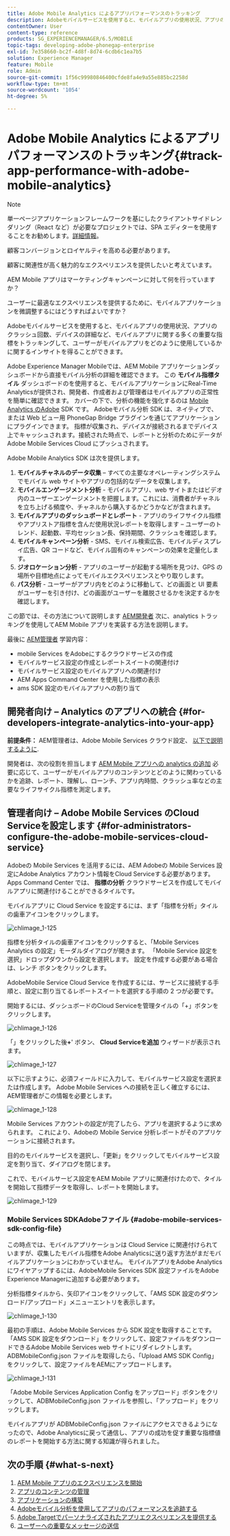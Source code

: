 ```yaml
---
title: Adobe Mobile Analytics によるアプリパフォーマンスのトラッキング
description: Adobeモバイルサービスを使用すると、モバイルアプリの使用状況、アプリのクラッシュ回数、デバイスの詳細など、モバイルアプリに関する多くの重要な指標をトラッキングして、ユーザーがモバイルアプリをどのように使用しているかに関するインサイトを得ることができます。 このページでは、この機能について詳しく見ていきます。
contentOwner: User
content-type: reference
products: SG_EXPERIENCEMANAGER/6.5/MOBILE
topic-tags: developing-adobe-phonegap-enterprise
exl-id: 7e358660-bc2f-4d8f-8d74-6cdb6c1ea7b5
solution: Experience Manager
feature: Mobile
role: Admin
source-git-commit: 1f56c99980846400cfde8fa4e9a55e885bc2258d
workflow-type: tm+mt
source-wordcount: '1054'
ht-degree: 5%

---
```


# Adobe Mobile Analytics によるアプリパフォーマンスのトラッキング{#track-app-performance-with-adobe-mobile-analytics}

>[!NOTE]
>
>単一ページアプリケーションフレームワークを基にしたクライアントサイドレンダリング（React など）が必要なプロジェクトでは、SPA エディターを使用することをお勧めします。[詳細情報](/help/sites-developing/spa-overview.md)。

顧客コンバージョンとロイヤルティを高める必要があります。

顧客に関連性が高く魅力的なエクスペリエンスを提供したいと考えています。

AEM Mobile アプリはマーケティングキャンペーンに対して何を行っていますか？

ユーザーに最適なエクスペリエンスを提供するために、モバイルアプリケーションを微調整するにはどうすればよいですか？

Adobeモバイルサービスを使用すると、モバイルアプリの使用状況、アプリのクラッシュ回数、デバイスの詳細など、モバイルアプリに関する多くの重要な指標をトラッキングして、ユーザーがモバイルアプリをどのように使用しているかに関するインサイトを得ることができます。

Adobe Experience Manager Mobileでは、AEM Mobile アプリケーションダッシュボードから直接モバイル分析の詳細を確認できます。 この **モバイル指標タイル** ダッシュボードのを使用すると、モバイルアプリケーションにReal-Time Analyticsが提供され、開発者、作成者および管理者はモバイルアプリの正常性を簡単に確認できます。 カバーの下で、分析の機能を強化するのは [Mobile Analytics のAdobe](https://business.adobe.com/products/analytics/mobile-marketing.html) SDK です。 Adobeモバイル分析 SDK は、ネイティブで、または Web ビュー用 PhoneGap Bridge プラグインを通じてアプリケーションにプラグインできます。 指標が収集され、デバイスが接続されるまでデバイス上でキャッシュされます。接続された時点で、レポートと分析のためにデータがAdobe Mobile Services Cloud にプッシュされます。

Adobe Mobile Analytics SDK は次を提供します。

1. **モバイルチャネルのデータ収集**  – すべての主要なオペレーティングシステムでモバイル web サイトやアプリの包括的なデータを収集します。
1. **モバイルエンゲージメント分析** - モバイルアプリ、web サイトまたはビデオ内のユーザーエンゲージメントを把握します。これには、消費者がチャネルを立ち上げる頻度や、チャネルから購入するかどうかなどが含まれます。
1. **モバイルアプリのダッシュボードとレポート** - アプリのライフサイクル指標やアプリストア指標を含んだ使用状況レポートを取得します – ユーザーのトレンド、起動数、平均セッション長、保持期間、クラッシュを確認します。
1. **モバイルキャンペーン分析** - SMS、モバイル検索広告、モバイルディスプレイ広告、QR コードなど、モバイル固有のキャンペーンの効果を定量化します。
1. **ジオロケーション分析** - アプリのユーザーが起動する場所を見つけ、GPS の場所や目標地点によってモバイルエクスペリエンスとやり取りします。
1. **パス分析** - ユーザーがアプリ内をどのように移動して、どの画面と UI 要素がユーザーを引き付け、どの画面がユーザーを離脱させるかを決定するかを確認します。

この節では、その方法について説明します [AEM開発者](#developers) 次に、analytics トラッキングを使用してAEM Mobile アプリを実装する方法を説明します。

最後に [AEM管理者](#administrators) 学習内容：

* mobile Services をAdobeにするクラウドサービスの作成
* モバイルサービス設定の作成とレポートスイートの関連付け
* モバイルサービス設定のモバイルアプリへの関連付け
* AEM Apps Command Center を使用した指標の表示
* ams SDK 設定のモバイルアプリへの割り当て

## 開発者向け – Analytics のアプリへの統合 {#for-developers-integrate-analytics-into-your-app}

**前提条件：** AEM管理者は、Adobe Mobile Services クラウド設定、 [以下で説明するように](#amscloudserviceconfig).

開発者は、次の役割を担当します [AEM Mobile アプリへの analytics の追加](/help/mobile/phonegap-add-analytics-to-apps.md) 必要に応じて、ユーザーがモバイルアプリのコンテンツとどのように関わっているかを追跡、レポート、理解し、ローンチ、アプリ内時間、クラッシュ率などの主要なライフサイクル指標を測定します。

## 管理者向け – Adobe Mobile Services のCloud Serviceを設定します {#for-administrators-configure-the-adobe-mobile-services-cloud-service}

Adobeの Mobile Services を活用するには、AEM Adobeの Mobile Services 設定にAdobe Analytics アカウント情報をCloud Serviceする必要があります。 Apps Command Center では、 **指標の分析** クラウドサービスを作成してモバイルアプリに関連付けることができるタイルです。

モバイルアプリに Cloud Service を設定するには、まず「指標を分析」タイルの歯車アイコンをクリックします。

![chlimage_1-125](assets/chlimage_1-125.png)

指標を分析タイルの歯車アイコンをクリックすると、「Mobile Services Analytics の設定」モーダルダイアログが開きます。 「Mobile Service 設定を選択」ドロップダウンから設定を選択します。 設定を作成する必要がある場合は、レンチ ボタンをクリックします。

AdobeMobile Service Cloud Service を作成するには、サービスに接続する手順と、設定に割り当てるレポートスイートを選択する手順の 2 つが必要です。

開始するには、ダッシュボードのCloud Serviceを管理タイルの「+」ボタンをクリックします。

![chlimage_1-126](assets/chlimage_1-126.png)

「」をクリックした後&#x200B;**+**&#39; ボタン、 **Cloud Serviceを追加** ウィザードが表示されます。

![chlimage_1-127](assets/chlimage_1-127.png)

以下に示すように、必須フィールドに入力して、モバイルサービス設定を選択または作成します。 Adobe Mobile Services への接続を正しく確立するには、AEM管理者がこの情報を必要とします。

![chlimage_1-128](assets/chlimage_1-128.png)

Mobile Services アカウントの設定が完了したら、アプリを選択するように求められます。 これにより、Adobeの Mobile Service 分析レポートがそのアプリケーションに接続されます。

目的のモバイルサービスを選択し、「更新」をクリックしてモバイルサービス設定を割り当て、ダイアログを閉じます。

これで、モバイルサービス設定をAEM Mobile アプリに関連付けたので、タイルを開始して指標データを取得し、レポートを開始します。

![chlimage_1-129](assets/chlimage_1-129.png)

### Mobile Services SDKAdobeファイル {#adobe-mobile-services-sdk-config-file}

この時点では、モバイルアプリケーションは Cloud Service に関連付けられていますが、収集したモバイル指標をAdobe Analyticsに送り返す方法がまだモバイルアプリケーションにわかっていません。 モバイルアプリをAdobe Analyticsにワイヤアップするには、AdobeMobile Services SDK 設定ファイルをAdobe Experience Managerに追加する必要があります。

分析指標タイルから、矢印アイコンをクリックして、「AMS SDK 設定のダウンロード/アップロード」メニューエントリを表示します。

![chlimage_1-130](assets/chlimage_1-130.png)

最初の手順は、Adobe Mobile Services から SDK 設定を取得することです。 「AMS SDK 設定をダウンロード」をクリックして、設定ファイルをダウンロードできるAdobe Mobile Services web サイトにリダイレクトします。 ADBMobileConfig.json ファイルを取得したら、「Upload AMS SDK Config」をクリックして、設定ファイルをAEMにアップロードします。

![chlimage_1-131](assets/chlimage_1-131.png)

「Adobe Mobile Services Application Config をアップロード」ボタンをクリックして、ADBMobileConfig.json ファイルを参照し、「アップロード」をクリックします。

モバイルアプリが ADBMobileConfig.json ファイルにアクセスできるようになったので、Adobe Analyticsに戻って通信し、アプリの成功を促す重要な指標値のレポートを開始する方法に関する知識が得られました。

## 次の手順 {#what-s-next}

1. [AEM Mobile アプリのエクスペリエンスを開始](/help/mobile/starting-aem-phonegap-app.md)
1. [アプリのコンテンツの管理](/help/mobile/phonegap-manage-app-content.md)
1. [アプリケーションの構築](/help/mobile/building-app-mobile-phonegap.md)
1. [Adobeモバイル分析を使用してアプリのパフォーマンスを追跡する](/help/mobile/phonegap-intro-to-app-analytics.md)
1. [Adobe Targetでパーソナライズされたアプリエクスペリエンスを提供する](/help/mobile/phonegap-aem-mobile-content-personalization.md)
1. [ユーザーへの重要なメッセージの送信](/help/mobile/phonegap-push-notifications.md)
